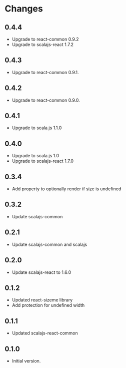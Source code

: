 # Changes

## 0.4.4

* Upgrade to react-common 0.9.2
* Upgrade to scalajs-react 1.7.2

## 0.4.3

* Upgrade to react-common 0.9.1.

## 0.4.2

* Upgrade to react-common 0.9.0.

## 0.4.1

* Upgrade to scala.js 1.1.0

## 0.4.0

* Upgrade to scala.js 1.0
* Upgrade to scalajs-react 1.7.0

## 0.3.4

* Add property to optionally render if size is undefined

## 0.3.2

* Update scalajs-common

## 0.2.1

* Update scalajs-common and scalajs

## 0.2.0

* Update scalajs-react to 1.6.0

## 0.1.2

* Updated react-sizeme library
* Add protection for undefined width

## 0.1.1

* Updated scalajs-react-common

## 0.1.0

* Initial version.
